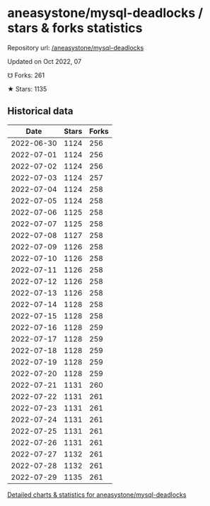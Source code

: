# aneasystone/mysql-deadlocks / stars & forks statistics

Repository url: [/aneasystone/mysql-deadlocks](https://github.com/aneasystone/mysql-deadlocks)

Updated on Oct 2022, 07

☋ Forks: 261

★ Stars: 1135

## Historical data
| Date | Stars | Forks |
|------|-------|-------|
| 2022-06-30 | 1124 | 256 | 
| 2022-07-01 | 1124 | 256 | 
| 2022-07-02 | 1124 | 256 | 
| 2022-07-03 | 1124 | 257 | 
| 2022-07-04 | 1124 | 258 | 
| 2022-07-05 | 1124 | 258 | 
| 2022-07-06 | 1125 | 258 | 
| 2022-07-07 | 1125 | 258 | 
| 2022-07-08 | 1127 | 258 | 
| 2022-07-09 | 1126 | 258 | 
| 2022-07-10 | 1126 | 258 | 
| 2022-07-11 | 1126 | 258 | 
| 2022-07-12 | 1126 | 258 | 
| 2022-07-13 | 1126 | 258 | 
| 2022-07-14 | 1128 | 258 | 
| 2022-07-15 | 1128 | 258 | 
| 2022-07-16 | 1128 | 259 | 
| 2022-07-17 | 1128 | 259 | 
| 2022-07-18 | 1128 | 259 | 
| 2022-07-19 | 1128 | 259 | 
| 2022-07-20 | 1128 | 259 | 
| 2022-07-21 | 1131 | 260 | 
| 2022-07-22 | 1131 | 261 | 
| 2022-07-23 | 1131 | 261 | 
| 2022-07-24 | 1131 | 261 | 
| 2022-07-25 | 1131 | 261 | 
| 2022-07-26 | 1131 | 261 | 
| 2022-07-27 | 1132 | 261 | 
| 2022-07-28 | 1132 | 261 | 
| 2022-07-29 | 1135 | 261 | 


[Detailed charts & statistics for aneasystone/mysql-deadlocks](https://reviewgithub.com/rep/aneasystone/mysql-deadlocks)
